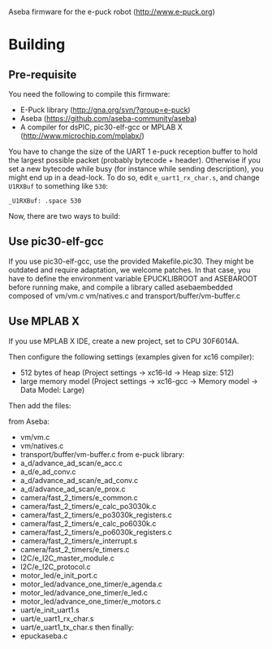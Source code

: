 Aseba firmware for the e-puck robot (http://www.e-puck.org)

Building
========

Pre-requisite
-------------

You need the following to compile this firmware:
 - E-Puck library (http://gna.org/svn/?group=e-puck)
 - Aseba (https://github.com/aseba-community/aseba)
 - A compiler for dsPIC, pic30-elf-gcc or MPLAB X (http://www.microchip.com/mplabx/)

You have to change the size of the UART 1 e-puck reception buffer to hold the largest possible packet (probably bytecode + header). Otherwise if you set a new bytecode while busy (for instance while sending description), you might end up in a dead-lock. To do so, edit `e_uart1_rx_char.s`, and change `U1RXBuf` to something like `530`:

	_U1RXBuf: .space 530

Now, there are two ways to build:

Use pic30-elf-gcc
-----------------

If you use pic30-elf-gcc, use the provided Makefile.pic30. They might be outdated and require adaptation, we welcome patches. In that case, you have to define the environment variable EPUCKLIBROOT and ASEBAROOT before running make, and compile a library called asebaembedded composed of vm/vm.c vm/natives.c and transport/buffer/vm-buffer.c

Use MPLAB X
-----------

If you use MPLAB X IDE, create a new project, set to CPU 30F6014A.

Then configure the following settings (examples given for xc16 compiler):
 - 512 bytes of heap (Project settings -> xc16-ld -> Heap size: 512)
 - large memory model (Project settings -> xc16-gcc -> Memory model -> Data Model: Large)

Then add the files:

from Aseba:
 - vm/vm.c
 - vm/natives.c
 - transport/buffer/vm-buffer.c
from e-puck library:
 - a_d/advance_ad_scan/e_acc.c
 - a_d/e_ad_conv.c
 - a_d/advance_ad_scan/e_ad_conv.c
 - a_d/advance_ad_scan/e_prox.c
 - camera/fast_2_timers/e_common.c
 - camera/fast_2_timers/e_calc_po3030k.c
 - camera/fast_2_timers/e_po3030k_registers.c
 - camera/fast_2_timers/e_calc_po6030k.c
 - camera/fast_2_timers/e_po6030k_registers.c
 - camera/fast_2_timers/e_interrupt.s
 - camera/fast_2_timers/e_timers.c
 - I2C/e_I2C_master_module.c
 - I2C/e_I2C_protocol.c
 - motor_led/e_init_port.c
 - motor_led/advance_one_timer/e_agenda.c
 - motor_led/advance_one_timer/e_led.c
 - motor_led/advance_one_timer/e_motors.c
 - uart/e_init_uart1.s
 - uart/e_uart1_rx_char.s
 - uart/e_uart1_tx_char.s
then finally:
 - epuckaseba.c

 
